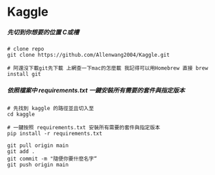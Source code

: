 # Kaggle

##### 先切到你想要的位置 C或槽

```
# clone repo
git clone https://github.com/Allenwang2004/Kaggle.git

# 阿還沒下載git先下載 上網查一下mac的怎麼載 我記得可以用Homebrew 直接 brew install git

```

##### 依照檔案中 requirements.txt 一鍵安裝所有需要的套件與指定版本

```
# 先找到 kaggle 的路徑並且切入至
cd kaggle

# 一鍵按照 requirements.txt 安裝所有需要的套件與指定版本
pip install -r requirements.txt

```

```
git pull origin main
git add .
git commit -m "隨便你要什麼名字“
git push origin main

```
